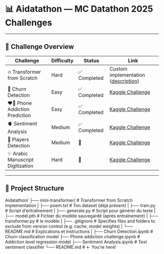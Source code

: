 # 📊 Aidatathon — MC Datathon 2025 Challenges


---

## 🏁 Challenge Overview

| Challenge                          | Difficulty | Status        | Link                                                                 |
|-----------------------------------|------------|----------------|----------------------------------------------------------------------|
| 🔥 Transformer from Scratch       | Hard       | ✅ Completed   | Custom implementation ([description](mini-transformer/README.md))   |
| 🚀 Churn Detection                | Easy       | ✅ Completed| [Kaggle Challenge](https://www.kaggle.com/t/a4e98e13f0b84aef908da1c0b52ed50a) |
| ❤️‍🔥 Phone Addiction Prediction  | Easy       | ✅ Completed| [Kaggle Challenge](https://www.kaggle.com/t/b8c8c411de234fc18e106e0061494b58) |
| 🫀 Sentiment Analysis             | Medium     | ✅ Completed | [Kaggle Challenge](https://www.kaggle.com/t/db2c7246dc78416db786e57e88411bf1) |
| 👀 Players Detection              | Medium     | 🚧  | [Kaggle Challenge](https://www.kaggle.com/t/94437fec96864a1ab030246b98ddbc50) |
| ✨ Arabic Manuscript Digitization | Hard       | 🚧 | [Kaggle Challenge](https://www.kaggle.com/t/2e7a0c79424d4e388ae666ee55b578e7) |

---

## 📁 Project Structure

Aidatathon/
├── mini-transformer/ # Transformer from Scratch implementation
| ├── poem.txt               # Ton dataset (déjà présent)
| ├── train.py               # Script d'entraînement
| ├── generate.py            # Script pour générer du texte
| ├── model.pth              # Fichier du modèle sauvegardé (après entraînement)
| ├── transformer.py       # le modèle
| ├── .gitignore         # Specifies files and folders to exclude from version control (e.g. cache, model weights)
| └── README.md              # Explications et instructions
|
├── Churn Detection.ipynb # Churn classification model
├── Phone addiction challenge.ipynb # Addiction level regression model
├── Sentiment Analysis.ipynb # Text sentiment classifier
└── README.md # ← You're here!
